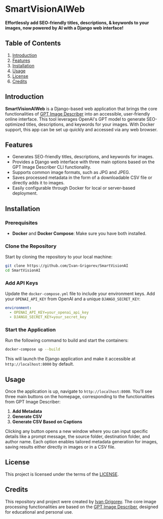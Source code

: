 # SmartVisionAIWeb

**Effortlessly add SEO-friendly titles, descriptions, & keywords to your images, now powered by AI with a Django web interface!**

## Table of Contents

1. [Introduction](#introduction)
2. [Features](#features)
3. [Installation](#installation)
4. [Usage](#usage)
5. [License](#license)
6. [Credits](#credits)

## Introduction

**SmartVisionAIWeb** is a Django-based web application that brings the core functionalities of [GPT Image Describer](https://github.com/Ivan-Grigorev/GPTImageDescriber) into an accessible, user-friendly online interface. This tool leverages OpenAI's GPT model to generate SEO-optimized titles, descriptions, and keywords for your images. With Docker support, this app can be set up quickly and accessed via any web browser.

## Features

- Generates SEO-friendly titles, descriptions, and keywords for images.
- Provides a Django web interface with three main options based on the GPT Image Describer CLI functionality.
- Supports common image formats, such as JPG and JPEG.
- Saves processed metadata in the form of a downloadable CSV file or directly adds it to images.
- Easily configurable through Docker for local or server-based deployment.

## Installation

### Prerequisites

- **Docker** and **Docker Compose**: Make sure you have both installed.

### Clone the Repository

Start by cloning the repository to your local machine:

```bash
git clone https://github.com/Ivan-Grigorev/SmartVisionAI
cd SmartVisionAI
```

### Add API Keys

Update the `docker-compose.yml` file to include your environment keys. Add your `OPENAI_API_KEY` from OpenAI and a unique `DJANGO_SECRET_KEY`:

```yaml
environment:
  - OPENAI_API_KEY=your_openai_api_key
  - DJANGO_SECRET_KEY=your_secret_key
```

### Start the Application

Run the following command to build and start the containers:

```bash
docker-compose up --build
```

This will launch the Django application and make it accessible at `http://localhost:8000` by default.

## Usage

Once the application is up, navigate to `http://localhost:8000`. You’ll see three main buttons on the homepage, corresponding to the functionalities from GPT Image Describer:

1. **Add Metadata**
2. **Generate CSV**
3. **Generate CSV Based on Captions**

Clicking any button opens a new window where you can input specific details like a prompt message, the source folder, destination folder, and author name. Each option enables tailored metadata generation for images, saving results either directly in images or in a CSV file.

## License

This project is licensed under the terms of the [LICENSE](./LICENSE).

## Credits

This repository and project were created by [Ivan Grigorev](https://github.com/Ivan-Grigorev). The core image processing functionalities are based on the [GPT Image Describer](https://github.com/Ivan-Grigorev/GPTImageDescriber), designed for educational and personal use.
